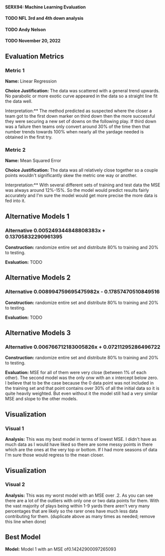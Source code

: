 #### SERX94: Machine Learning Evaluation
#### TODO NFL 3rd and 4th down analysis
#### TODO Andy Nelson
#### TODO November 20, 2022

## Evaluation Metrics
### Metric 1
**Name:** Linear Regression

**Choice Justification:** The data was scattered with a general trend upwards. No parabolic or more exotic curve appeared in the data so a straight line fit the data well.

Interpretation:** The method predicted as suspected where the closer a team got to the first down marker on third down then the more successful they were securing a new set of downs on the following play. If third down was a failure then teams only convert around 30% of the time then that number trends towards 100% when nearly all the yardage needed is obtained in the first try.

### Metric 2
**Name:** Mean Squared Error

**Choice Justification:** The data was all relatively close together so a couple points wouldn't significantly skew the metric one way or another. 

Interpretation:** With several different sets of training and test data the MSE was always around 12%-15%. So the model would predict results fairly accurately and I'm sure the model would get more precise the more data is fed into it. 

## Alternative Models 1
### Alternative 0.005249344848808383x + 0.13705832290961395 
**Construction:** randomize entire set and distribute 80% to training and 20% to testing. 

**Evaluation:** TODO

## Alternative Models 2
### Alternative 0.008994759695475982x - 0.17857470510849516
**Construction:** randomize entire set and distribute 80% to training and 20% to testing. 

**Evaluation:** TODO

## Alternative Models 3
### Alternative 0.006766712183005826x + 0.07211295286496722
**Construction:** randomize entire set and distribute 80% to training and 20% to testing. 

**Evaluation:** MSE for all of them were very close (between 1% of each other). The second model was the only onw with an x intercept below zero. I believe that to be the case because the 0 data point was not included in the training set and that point contains over 30% of all the initial data so it is quite heavily weighted. But even without it the model still had a very similar MSE and slope to the other models. 


## Visualization
### Visual 1
**Analysis:** This was my best model in terms of lowest MSE. I didn't have as much data as I would have liked so there are some messy points in there which are the ones at the very top or bottom. If I had more seasons of data I'm sure those would regress to the mean closer. 

## Visualization
### Visual 2
**Analysis:** This was my worst model with an MSE over .2. As you can see there are a lot of the outliers with only one or two data points for them. With the vast majority of plays being within 1-9 yards there aren't very many percentages that are likely so the rarer ones have much less data contributing for them. 
(duplicate above as many times as needed; remove this line when done)

## Best Model

**Model:** Model 1 with an MSE of0.14242900097265093